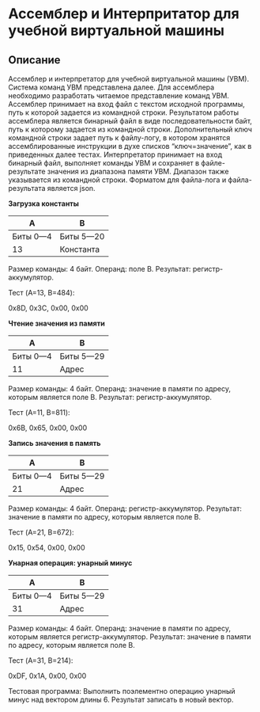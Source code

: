 # Ассемблер и Интерпритатор для учебной виртуальной машины

## Описание

Aссемблер и интерпретатор для учебной виртуальной машины (УВМ). Система команд УВМ представлена далее.
Для ассемблера необходимо разработать читаемое представление команд УВМ. Ассемблер принимает на вход файл с текстом исходной программы, путь к которой задается из командной строки.
Результатом работы ассемблера является бинарный файл в виде последовательности байт, путь к которому задается из командной строки.
Дополнительный ключ командной строки задает путь к файлу-логу, в котором хранятся ассемблированные инструкции в духе списков “ключ=значение”, как в приведенных далее тестах.
Интерпретатор принимает на вход бинарный файл, выполняет команды УВМ и сохраняет в файле-результате значения из диапазона памяти УВМ. Диапазон также указывается из командной строки.
Форматом для файла-лога и файла-результата является json.

**Загрузка константы**

| A | B |
|---|---|
| Биты 0—4 | Биты 5—20 |
| 13 | Константа |

Размер команды: 4 байт. 
Операнд: поле B. Результат: регистр-аккумулятор.

Тест (A=13, B=484):

0x8D, 0x3C, 0x00, 0x00


**Чтение значения из памяти**

| A | B |
|---|---|
| Биты 0—4 | Биты 5—29 |
| 11 | Адрес |

Размер команды: 4 байт. Операнд: значение в памяти по адресу, которым
является поле B. Результат: регистр-аккумулятор.

Тест (A=11, B=811):

0x6B, 0x65, 0x00, 0x00



**Запись значения в память**

| A | B |
|---|---|
| Биты 0—4 | Биты 5—29 |
| 21 | Адрес |

Размер команды: 4 байт. Операнд: регистр-аккумулятор. Результат: значение
в памяти по адресу, которым является поле B.

Тест (A=21, B=672):

0x15, 0x54, 0x00, 0x00


**Унарная операция: унарный минус**

| A | B |
|---|---|
| Биты 0—4 | Биты 5—29 |
| 31 | Адрес |

Размер команды: 4 байт. Операнд: значение в памяти по адресу, которым
является регистр-аккумулятор. Результат: значение в памяти по адресу, которым
является поле B.

Тест (A=31, B=214):

0xDF, 0x1A, 0x00, 0x00

Тестовая программа: Выполнить поэлементно операцию унарный минус над вектором длины 6.
Результат записать в новый вектор.
